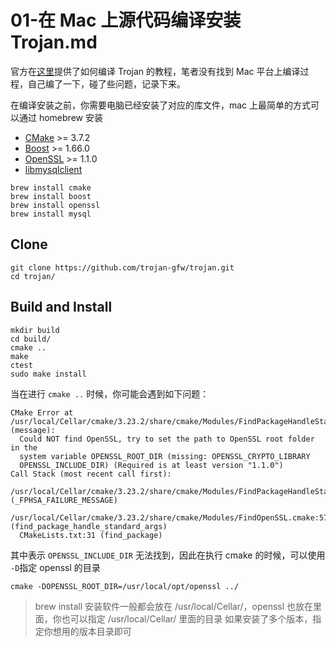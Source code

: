 # 01-在 Mac 上源代码编译安装 Trojan.md

官方在[这里](https://github.com/trojan-gfw/trojan/blob/master/docs/build.md)提供了如何编译 Trojan 的教程，笔者没有找到 Mac 平台上编译过程，自己编了一下，碰了些问题，记录下来。

在编译安装之前，你需要电脑已经安装了对应的库文件，mac 上最简单的方式可以通过 homebrew 安装

- [CMake](https://cmake.org/) >= 3.7.2 
- [Boost](http://www.boost.org/) >= 1.66.0
- [OpenSSL](https://www.openssl.org/) >= 1.1.0
- [libmysqlclient](https://dev.mysql.com/downloads/connector/c/)

```
brew install cmake
brew install boost
brew install openssl
brew install mysql
```


## Clone

```shell
git clone https://github.com/trojan-gfw/trojan.git
cd trojan/
```

## Build and Install

```
mkdir build
cd build/
cmake ..
make
ctest
sudo make install

```

当在进行 `cmake ..` 时候，你可能会遇到如下问题：

```shell
CMake Error at /usr/local/Cellar/cmake/3.23.2/share/cmake/Modules/FindPackageHandleStandardArgs.cmake:230 (message):
  Could NOT find OpenSSL, try to set the path to OpenSSL root folder in the
  system variable OPENSSL_ROOT_DIR (missing: OPENSSL_CRYPTO_LIBRARY
  OPENSSL_INCLUDE_DIR) (Required is at least version "1.1.0")
Call Stack (most recent call first):
  /usr/local/Cellar/cmake/3.23.2/share/cmake/Modules/FindPackageHandleStandardArgs.cmake:594 (_FPHSA_FAILURE_MESSAGE)
  /usr/local/Cellar/cmake/3.23.2/share/cmake/Modules/FindOpenSSL.cmake:578 (find_package_handle_standard_args)
  CMakeLists.txt:31 (find_package)

```
其中表示 `OPENSSL_INCLUDE_DIR` 无法找到，因此在执行 cmake 的时候，可以使用 `-D`指定 openssl 的目录

```shell
cmake -DOPENSSL_ROOT_DIR=/usr/local/opt/openssl ../
```

> brew install 安装软件一般都会放在 /usr/local/Cellar/，openssl 也放在里面，你也可以指定 /usr/local/Cellar/ 里面的目录
> 如果安装了多个版本，指定你想用的版本目录即可
